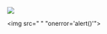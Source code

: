 <img src="../../../../r89shi/r89shi.github.io/blob/master/140.gifs?raw=true">


<img src=&quot;&NewLine;&quot; "onerror='alert()'">
